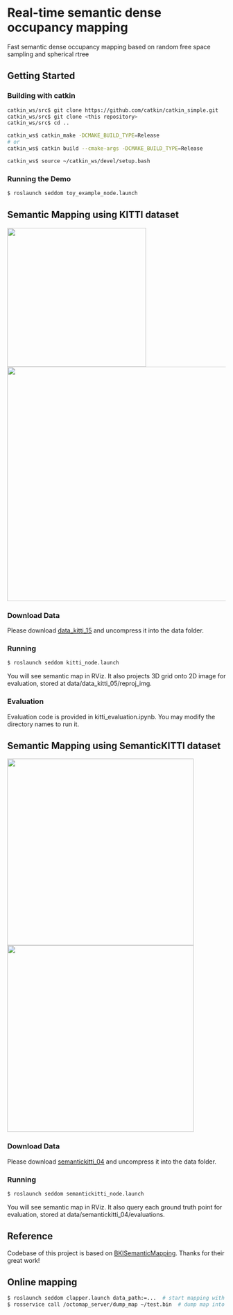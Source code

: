 # Real-time semantic dense occupancy mapping
Fast semantic dense occupancy mapping based on random free space sampling and spherical rtree

## Getting Started

### Building with catkin

```bash
catkin_ws/src$ git clone https://github.com/catkin/catkin_simple.git
catkin_ws/src$ git clone <this repository>
catkin_ws/src$ cd ..

catkin_ws$ catkin_make -DCMAKE_BUILD_TYPE=Release
# or
catkin_ws$ catkin build --cmake-args -DCMAKE_BUILD_TYPE=Release

catkin_ws$ source ~/catkin_ws/devel/setup.bash
```

### Running the Demo

```bash
$ roslaunch seddom toy_example_node.launch
```

## Semantic Mapping using KITTI dataset

<img src="https://raw.githubusercontent.com/ganlumomo/BKISemanticMapping/master/github/kitti_05.png" width=320><img src="https://raw.githubusercontent.com/ganlumomo/BKISemanticMapping/master/github/kitti_15.png" width=540>

### Download Data
Please download [data_kitti_15](https://drive.google.com/file/d/1dIHRrsA7rZSRJ6M9Uz_75ZxcHHY96Gmb/view?usp=sharing) and uncompress it into the data folder.

### Running
```bash
$ roslaunch seddom kitti_node.launch
```
You will see semantic map in RViz. It also projects 3D grid onto 2D image for evaluation, stored at data/data_kitti_05/reproj_img.

### Evaluation
Evaluation code is provided in kitti_evaluation.ipynb. You may modify the directory names to run it.


## Semantic Mapping using SemanticKITTI dataset

<img src="https://raw.githubusercontent.com/ganlumomo/BKISemanticMapping/master/github/semantic_kitti_seq05.png" width=430><img src="https://raw.githubusercontent.com/ganlumomo/BKISemanticMapping/master/github/semantic_kitti_seq04.png" width=430>

### Download Data
Please download [semantickitti_04](https://drive.google.com/file/d/19Dv1jQqf-VGKS2qvbygFlUzQoSvu17E5/view?usp=sharing) and uncompress it into the data folder.

### Running
```bash
$ roslaunch seddom semantickitti_node.launch
```
You will see semantic map in RViz. It also query each ground truth point for evaluation, stored at data/semantickitti_04/evaluations.

## Reference
Codebase of this project is based on [BKISemanticMapping](https://github.com/ganlumomo/BKISemanticMapping.git). Thanks for their great work!

## Online mapping

```bash
$ roslaunch seddom clapper.launch data_path:=...  # start mapping with data from rosbag in CLAPPER format
$ rosservice call /octomap_server/dump_map ~/test.bin  # dump map into a serialized format
```
